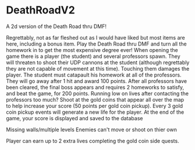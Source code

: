 # DeathRoadV2
A 2d version of the Death Road thru DMF!

Regrettably, not as far fleshed out as I would have liked but most items are here, including a bonus item.
Play the Death Road thru DMF and turn all the homework in to get the most expensive degree ever!
When opening the game there is a player (the student) and several professors spawn. 
They will threaten to shoot their UDP cannons at the student (although regrettably they are not capable of movement at this time). Touching them damages the player.
The student must catapault his homework at all of the professors. They will go away after 1 hit and award 100 points. After all professors have been cleared, the final boss appears
and requires 2 homeworks to satisfy, and beat the game, for 200 points.
Running low on lives after contacting the professors too much? Shoot at the gold coins that appear all over the map to help increase your score (50 points per gold coin pickup).
Every 3 gold coin pickup events will generate a new life for the player.
At the end of the game, your score is displayed and saved to the database 

Missing walls/multiple levels
Enemies can't move or shoot on thier own

Player can earn up to 2 extra lives completing the gold coin side quests.
